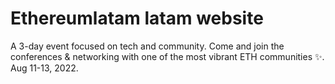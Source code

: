 # Ethereumlatam latam website

A 3-day event focused on tech and community. Come and join the conferences & networking with one of the most vibrant ETH communities ✨.
Aug 11-13, 2022.